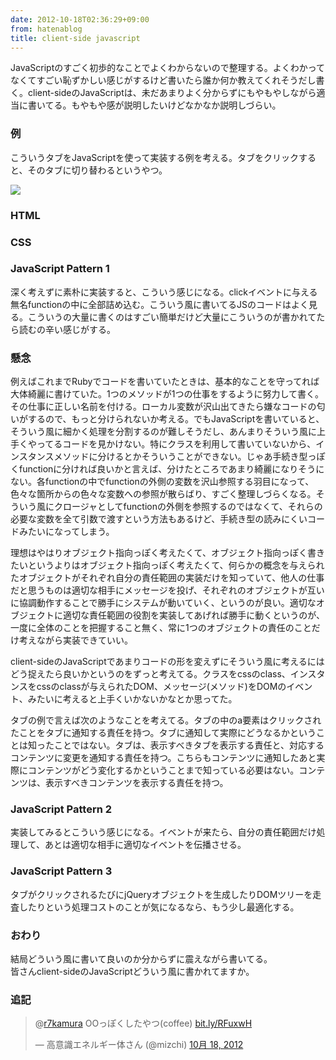 ```yaml
---
date: 2012-10-18T02:36:29+09:00
from: hatenablog
title: client-side javascript
---
```

JavaScriptのすごく初歩的なことでよくわからないので整理する。よくわかってなくてすごい恥ずかしい感じがするけど書いたら誰か何か教えてくれそうだし書く。client-sideのJavaScriptは、未だあまりよく分からずにもやもやしながら適当に書いてる。もやもや感が説明したいけどなかなか説明しづらい。

### 例

こういうタブをJavaScriptを使って実装する例を考える。タブをクリックすると、そのタブに切り替わるというやつ。

![](http://dl.dropbox.com/u/5978869/image/20121018_012355.png)

### HTML

<script src="https://gist.github.com/3906466.js?file=tabs.html"></script>

### CSS

<script src="https://gist.github.com/3906466.js?file=tabs.css"></script>

### JavaScript Pattern 1

深く考えずに素朴に実装すると、こういう感じになる。clickイベントに与える無名functionの中に全部詰め込む。こういう風に書いてるJSのコードはよく見る。こういうの大量に書くのはすごい簡単だけど大量にこういうのが書かれてたら読むの辛い感じがする。

<script src="https://gist.github.com/3906466.js?file=tabs1.js"></script>

### 懸念

例えばこれまでRubyでコードを書いていたときは、基本的なことを守ってれば大体綺麗に書けていた。1つのメソッドが1つの仕事をするように努力して書く。その仕事に正しい名前を付ける。ローカル変数が沢山出てきたら嫌なコードの匂いがするので、もっと分けられないか考える。でもJavaScriptを書いていると、そういう風に細かく処理を分割するのが難しそうだし、あんまりそういう風に上手くやってるコードを見かけない。特にクラスを利用して書いていないから、インスタンスメソッドに分けるとかそういうことができない。じゃあ手続き型っぽくfunctionに分ければ良いかと言えば、分けたところであまり綺麗になりそうにない。各functionの中でfunctionの外側の変数を沢山参照する羽目になって、色々な箇所からの色々な変数への参照が散らばり、すごく整理しづらくなる。そういう風にクロージャとしてfunctionの外側を参照するのではなくて、それらの必要な変数を全て引数で渡すという方法もあるけど、手続き型の読みにくいコードみたいになってしまう。

理想はやはりオブジェクト指向っぽく考えたくて、オブジェクト指向っぽく書きたいというよりはオブジェクト指向っぽく考えたくて、何らかの概念を与えられたオブジェクトがそれぞれ自分の責任範囲の実装だけを知っていて、他人の仕事だと思うものは適切な相手にメッセージを投げ、それぞれのオブジェクトが互いに協調動作することで勝手にシステムが動いていく、というのが良い。適切なオブジェクトに適切な責任範囲の役割を実装してあげれば勝手に動くというのが、一度に全体のことを把握すること無く、常に1つのオブジェクトの責任のことだけ考えながら実装できていい。

client-sideのJavaScriptであまりコードの形を変えずにそういう風に考えるにはどう捉えたら良いかというのをずっと考えてる。クラスをcssのclass、インスタンスをcssのclassが与えられたDOM、メッセージ(メソッド)をDOMのイベント、みたいに考えると上手くいかないかなとか思ってた。

タブの例で言えば次のようなことを考えてる。タブの中のa要素はクリックされたことをタブに通知する責任を持つ。タブに通知して実際にどうなるかということは知ったことではない。タブは、表示すべきタブを表示する責任と、対応するコンテンツに変更を通知する責任を持つ。こちらもコンテンツに通知したあと実際にコンテンツがどう変化するかということまで知っている必要はない。コンテンツは、表示すべきコンテンツを表示する責任を持つ。

### JavaScript Pattern 2

実装してみるとこういう感じになる。イベントが来たら、自分の責任範囲だけ処理して、あとは適切な相手に適切なイベントを伝播させる。

<script src="https://gist.github.com/3906466.js?file=tabs2.js"></script>

### JavaScript Pattern 3

タブがクリックされるたびにjQueryオブジェクトを生成したりDOMツリーを走査したりという処理コストのことが気になるなら、もう少し最適化する。

<script src="https://gist.github.com/3906466.js?file=tabs3.js"></script>

### おわり

結局どういう風に書いて良いのか分からずに震えながら書いてる。  
皆さんclient-sideのJavaScriptどういう風に書かれてますか。

### 追記

> @[r7kamura](https://twitter.com/r7kamura) OOっぽくしたやつ(coffee) [bit.ly/RFuxwH](http://t.co/1eN9Bv4U "http://bit.ly/RFuxwH")
> 
> — 高意識エネルギー体さん (@mizchi) [10月 18, 2012](https://twitter.com/mizchi/status/258832092249604096)

<script src="//platform.twitter.com/widgets.js" charset="utf-8"></script>
